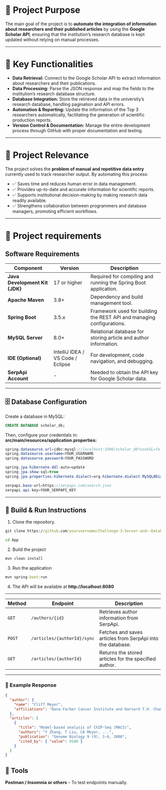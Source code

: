 # 🚀 Project Purpose  
The main goal of the project is to **automate the integration of information about researchers and their published articles** by using the **Google Scholar API**, ensuring that the institution’s research database is kept updated without relying on manual processes.  

---

# 💫 Key Functionalities  

- **Data Retrieval:** Connect to the Google Scholar API to extract information about researchers and their publications.  
- **Data Processing:** Parse the JSON response and map the fields to the institution’s research database structure.  
- **Database Integration:** Store the retrieved data in the university’s research database, handling pagination and API errors.  
- **Automation & Reporting:** Update the information of the Top 3 researchers automatically, facilitating the generation of scientific production reports.  
- **Version Control & Documentation:** Manage the entire development process through GitHub with proper documentation and testing.  

---

# 📝 Project Relevance  
The project solves the **problem of manual and repetitive data entry** currently used to track researcher output. By automating this process:  

- ✅ Saves time and reduces human error in data management.  
- ✅ Provides up-to-date and accurate information for scientific reports.  
- ✅ Supports institutional decision-making by making research data readily available.  
- ✅ Strengthens collaboration between programmers and database managers, promoting efficient workflows.  

---

# 🚧 Project requirements

## Software Requirements
| Component                      | Version                           | Description                                                           |
| ------------------------------ | --------------------------------- | --------------------------------------------------------------------- |
| **Java Development Kit (JDK)** | 17 or higher                      | Required for compiling and running the Spring Boot application.       |
| **Apache Maven**               | 3.8+                              | Dependency and build management tool.                                 |
| **Spring Boot**                | 3.5.x                             | Framework used for building the REST API and managing configurations. |
| **MySQL Server**               | 8.0+                              | Relational database for storing article and author information.       |
| **IDE (Optional)**             | IntelliJ IDEA / VS Code / Eclipse | For development, code navigation, and debugging.                      |
| **SerpApi Account**            | -                                 | Needed to obtain the API key for Google Scholar data.                 |
---
## 🗄️ Database Configuration
Create a database in MySQL:
```sql
CREATE DATABASE scholar_db;
```
Then, configure your credentials in: **src/main/resources/application.properties:**
```java
spring.datasource.url=jdbc:mysql://localhost:3306/scholar_db?useSSL=false&serverTimezone=UTC
spring.datasource.username=YOUR_USERNAME
spring.datasource.password=YOUR_PASSWORD

spring.jpa.hibernate.ddl-auto=update
spring.jpa.show-sql=true
spring.jpa.properties.hibernate.dialect=org.hibernate.dialect.MySQL8Dialect

serpapi.base-url=https://serpapi.com/search.json
serpapi.api-key=YOUR_SERPAPI_KEY
```
---
## 🧰 Build & Run Instructions
1. Clone the repository.
```cmd
git clone https://github.com/yourusername/Challenge-3-Server-and--Database-Commands-DigitalNaoxTecmilenio.git

cd App
```
2. Build the project
```cmd
mvn clean install
```
3. Run the application
```cmd
mvn spring-boot:run
```
4. The API will be available at **http://localhost:8080**
---
| Method | Endpoint                    | Description                                                |
| ------ | --------------------------- | ---------------------------------------------------------- |
| `GET`  | `/authors/{id}`             | Retrieves author information from SerpApi.                 |
| `POST` | `/articles/{authorId}/sync` | Fetches and saves articles from SerpApi into the database. |
| `GET`  | `/articles/{authorId}`      | Returns the stored articles for the specified author.      |
---
### 🧱 Example Response
```json
{
  "author": {
    "name": "Cliff Meyer",
    "affiliations": "Dana-Farber Cancer Institute and Harvard T.H. Chan School of Public Health"
  },
  "articles": [
    {
      "title": "Model-based analysis of ChIP-Seq (MACS)",
      "authors": "Y Zhang, T Liu, CA Meyer, ...",
      "publication": "Genome Biology 9 (9), 1–9, 2008",
      "cited_by": { "value": 9186 }
    }
  ]
}
```
## 🧤 Tools

**Postman / Insomnia or others** – To test endpoints manually.
